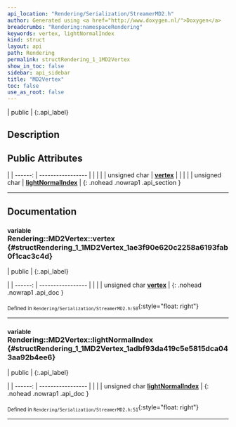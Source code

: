 ```yaml
---
api_location: "Rendering/Serialization/StreamerMD2.h"
author: Generated using <a href="http://www.doxygen.nl/">Doxygen</a>
breadcrumbs: "Rendering:namespaceRendering"
keywords: vertex, lightNormalIndex
kind: struct
layout: api
path: Rendering
permalink: structRendering_1_1MD2Vertex
show_in_toc: false
sidebar: api_sidebar
title: "MD2Vertex"
toc: false
use_as_root: false
---
```


| public |
{:.api_label}

## Description





## Public Attributes

|
| ------: | ----------------- |
|  | |
| unsigned char | **[vertex](#structRendering_1_1MD2Vertex_1ae3f90e620c2258a6193fab0f1cac3c4d)**  |
|  | |
| unsigned char | **[lightNormalIndex](#structRendering_1_1MD2Vertex_1adbf93da419c5e5815dca043aa92b4ee6)**  |
{: .nohead .nowrap1 .api_section }


-------------------------------------------------------------------

## Documentation

### <small>variable</small><br/> Rendering::MD2Vertex::vertex {#structRendering_1_1MD2Vertex_1ae3f90e620c2258a6193fab0f1cac3c4d}

| public |
{:.api_label}

|
| ------: | ----------------- |
|  |
| unsigned char **[vertex](#structRendering_1_1MD2Vertex_1ae3f90e620c2258a6193fab0f1cac3c4d)**  |
{: .nohead .nowrap1 .api_doc }





<sub>Defined in `Rendering/Serialization/StreamerMD2.h:50`</sub>{:style="float: right"}

-------------------------------------------------------------------

### <small>variable</small><br/> Rendering::MD2Vertex::lightNormalIndex {#structRendering_1_1MD2Vertex_1adbf93da419c5e5815dca043aa92b4ee6}

| public |
{:.api_label}

|
| ------: | ----------------- |
|  |
| unsigned char **[lightNormalIndex](#structRendering_1_1MD2Vertex_1adbf93da419c5e5815dca043aa92b4ee6)**  |
{: .nohead .nowrap1 .api_doc }





<sub>Defined in `Rendering/Serialization/StreamerMD2.h:51`</sub>{:style="float: right"}

-------------------------------------------------------------------

